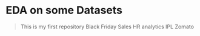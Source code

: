# EDA on some Datasets
> This is my first repository 
>Black Friday Sales
>HR analytics
>IPL
>Zomato



